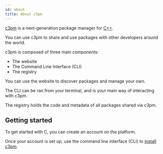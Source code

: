 ```yaml
---
id: about
title: About c3pm
---
```


[c3pm](https://c3pm.io) is a next-generation package manager for [C++](https://isocpp.org).

You can use c3pm to share and use packages with other developers around the world.

c3pm is composed of three main components:

* The website
* The Command Line Interface (CLI)
* The registry

You can use the website to discover packages and manage your own.

The CLI can be ran from your terminal, and is your main way of interacting with c3pm.

The registry holds the code and metadata of all packages shared via c3pm.

## Getting started

To get started with C, you can create an account on the platform.

Once your account is set up, use the command line interface (CLI) to [install c3pm](getting_started/install).
